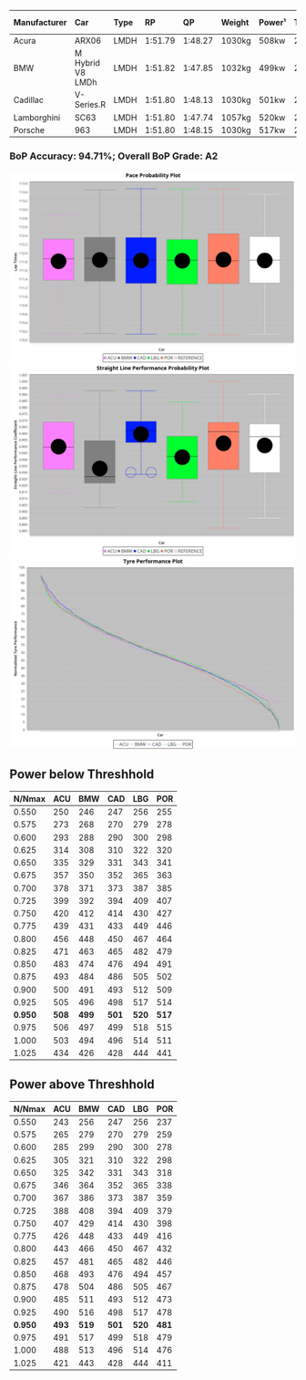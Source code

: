 |Manufacturer|Car|Type|RP|QP|Weight|Power¹|Threshhold|PINC|Power²|E/Stint|AVG Vmax|FDS|RDLC|L/Stint|BOP-Grade|ModelAccuracy|ModelPoints|Match%|
|:-|:-|:-|:-|:-|:-|:-|:-|:-|:-|:-|:-|:-|:-|:-|:-|:-|:-|:-|
|Acura|ARX06|LMDH|1:51.79|1:48.27|1030kg|508kw|210.0kph|-3%|493kw|897MJ|278.65kph|-|1.03|29|+B1|100.00%|995|86.06%|
|BMW|M Hybrid V8 LMDh|LMDH|1:51.82|1:47.85|1032kg|499kw|210.0kph|4%|519kw|889MJ|277.13kph|-|1.03|29|~A1|98.60%|1690|100.00%|
|Cadillac|V-Series.R|LMDH|1:51.80|1:48.13|1030kg|501kw|210.0kph|0%|501kw|875MJ|279.54kph|-|1.03|29|+A2|98.38%|1765|94.53%|
|Lamborghini|SC63|LMDH|1:51.80|1:47.74|1057kg|520kw|210.0kph|0%|520kw|901MJ|278.05kph|-|1.03|29|+A2|96.77%|419|92.94%|
|Porsche|963|LMDH|1:51.80|1:48.15|1030kg|517kw|210.0kph|-7%|481kw|886MJ|278.67kph|-|1.03|29|~A1|96.81%|5438|100.00%|

### BoP Accuracy: 94.71%; Overall BoP Grade: A2
![PACECHART](./IMG/AUTO.png)
![STRAIGHTLINEPERFORMANCECHART](./IMG/AUTO_sp.png)
![TYREPERFORMANCECHART](./IMG/AUTO_tw.png)

## Power below Threshhold
|N/Nmax|ACU|BMW|CAD|LBG|POR|
|:-|:-|:-|:-|:-|:-|
|0.550|250|246|247|256|255|
|0.575|273|268|270|279|278|
|0.600|293|288|290|300|298|
|0.625|314|308|310|322|320|
|0.650|335|329|331|343|341|
|0.675|357|350|352|365|363|
|0.700|378|371|373|387|385|
|0.725|399|392|394|409|407|
|0.750|420|412|414|430|427|
|0.775|439|431|433|449|446|
|0.800|456|448|450|467|464|
|0.825|471|463|465|482|479|
|0.850|483|474|476|494|491|
|0.875|493|484|486|505|502|
|0.900|500|491|493|512|509|
|0.925|505|496|498|517|514|
|**0.950**|**508**|**499**|**501**|**520**|**517**|
|0.975|506|497|499|518|515|
|1.000|503|494|496|514|511|
|1.025|434|426|428|444|441|

## Power above Threshhold
|N/Nmax|ACU|BMW|CAD|LBG|POR|
|:-|:-|:-|:-|:-|:-|
|0.550|243|256|247|256|237|
|0.575|265|279|270|279|259|
|0.600|285|299|290|300|278|
|0.625|305|321|310|322|298|
|0.650|325|342|331|343|318|
|0.675|346|364|352|365|338|
|0.700|367|386|373|387|359|
|0.725|388|408|394|409|379|
|0.750|407|429|414|430|398|
|0.775|426|448|433|449|416|
|0.800|443|466|450|467|432|
|0.825|457|481|465|482|446|
|0.850|468|493|476|494|457|
|0.875|478|504|486|505|467|
|0.900|485|511|493|512|473|
|0.925|490|516|498|517|478|
|**0.950**|**493**|**519**|**501**|**520**|**481**|
|0.975|491|517|499|518|479|
|1.000|488|513|496|514|476|
|1.025|421|443|428|444|411|
